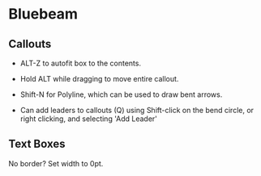 # Bluebeam

## Callouts

- ALT-Z to autofit box to the contents.
- Hold ALT while dragging to move entire callout.

- Shift-N for Polyline, which can be used to draw bent arrows.

- Can add leaders to callouts (Q) using Shift-click on the bend circle,
  or right clicking, and selecting 'Add Leader'

## Text Boxes

No border? Set width to 0pt.
